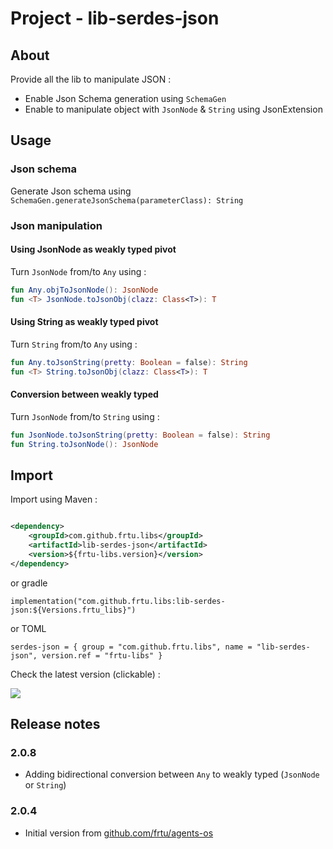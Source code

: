 # Project - lib-serdes-json

## About

Provide all the lib to manipulate JSON :

* Enable Json Schema generation using `SchemaGen`
* Enable to manipulate object with `JsonNode` & `String` using JsonExtension

## Usage

### Json schema

Generate Json schema using `SchemaGen.generateJsonSchema(parameterClass): String`

### Json manipulation

#### Using JsonNode as weakly typed pivot

Turn `JsonNode` from/to `Any` using :

```kotlin
fun Any.objToJsonNode(): JsonNode
fun <T> JsonNode.toJsonObj(clazz: Class<T>): T
```

#### Using String as weakly typed pivot

Turn `String` from/to `Any` using :

```kotlin
fun Any.toJsonString(pretty: Boolean = false): String
fun <T> String.toJsonObj(clazz: Class<T>): T
```

#### Conversion between weakly typed

Turn `JsonNode` from/to `String` using :

```kotlin
fun JsonNode.toJsonString(pretty: Boolean = false): String
fun String.toJsonNode(): JsonNode
```

## Import

Import using Maven :

```XML

<dependency>
    <groupId>com.github.frtu.libs</groupId>
    <artifactId>lib-serdes-json</artifactId>
    <version>${frtu-libs.version}</version>
</dependency>
```

or gradle

```
implementation("com.github.frtu.libs:lib-serdes-json:${Versions.frtu_libs}")
```

or TOML

```
serdes-json = { group = "com.github.frtu.libs", name = "lib-serdes-json", version.ref = "frtu-libs" }
```

Check the latest version (clickable) :

[<img src="https://img.shields.io/maven-central/v/com.github.frtu.libs/lib-serdes-json.svg?label=latest%20release%20:%20lib-serdes-json"/>](https://search.maven.org/#search%7Cga%7C1%7Ca%3A%22lib-utils%22+g%3A%22com.github.frtu.libs%22)

## Release notes

### 2.0.8

* Adding bidirectional conversion between `Any` to weakly typed (`JsonNode` or `String`)

### 2.0.4

* Initial version from [github.com/frtu/agents-os](https://github.com/frtu/agents-os)
